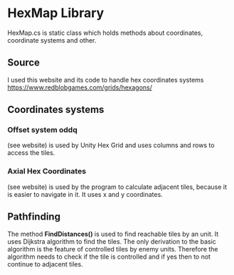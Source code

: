# HexMap Library

HexMap.cs is static class which holds methods about coordinates, coordinate systems and other.

## Source

I used this website and its code to handle hex coordinates systems https://www.redblobgames.com/grids/hexagons/

## Coordinates systems

### Offset system oddq

(see website) is used by Unity Hex Grid and uses columns and rows to access the tiles.

### Axial Hex Coordinates

(see website) is used by the program to calculate adjacent tiles, because it is easier to navigate in it. It uses x and y coordinates.

## Pathfinding

The method **FindDistances()** is used to find reachable tiles by an unit. It uses Dijkstra algorithm to find the tiles. The only derivation to the basic algorithm is the feature of controlled tiles by enemy units. Therefore the algorithm needs to check if the tile is controlled and if yes then to not continue to adjacent tiles.